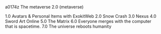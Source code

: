 a0174z
The metaverse 2.0 (metaverse)

1.0 Avatars & Personal Items with ExokitWeb
2.0 Snow Crash
3.0 Nexus
4.0 Sword Art Online
5.0 The Matrix
6.0 Everyone merges with the computer that is spacetime.
7.0 The universe reboots humanity

